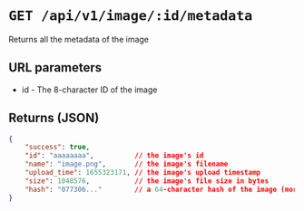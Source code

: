 # `GET /api/v1/image/:id/metadata`

Returns all the metadata of the image

## URL parameters
- id - The 8-character ID of the image

## Returns (JSON)
```json
{
	"success": true,
	"id": "aaaaaaaa",          // the image's id
	"name": "image.png",       // the image's filename
	"upload_time": 1655323171, // the image's upload timestamp
	"size": 1048576,           // the image's file size in bytes
	"hash": "077306..."        // a 64-character hash of the image (more info in the image db model)
}
```

